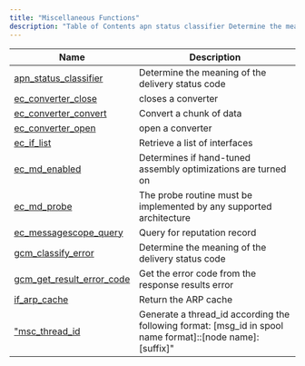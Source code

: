 ```yaml
---
title: "Miscellaneous Functions"
description: "Table of Contents apn status classifier Determine the meaning of the delivery status code ec converter close closes a converter ec converter convert Convert a chunk of data ec converter open open a converter ec if list Retrieve a list of interfaces ec md enabled Determines if hand tuned assembly..."
---
```



| Name                                                                                                              | Description                                                                                               |
|-------------------------------------------------------------------------------------------------------------------|-----------------------------------------------------------------------------------------------------------|
| [apn_status_classifier](/momentum/3/3-api/apis-apn-status-classifier)         | Determine the meaning of the delivery status code                                                         |
| [ec_converter_close](/momentum/3/3-api/apis-ec-converter-close)               | closes a converter                                                                                        |
| [ec_converter_convert](/momentum/3/3-api/apis-ec-converter-convert)           | Convert a chunk of data                                                                                   |
| [ec_converter_open](/momentum/3/3-api/apis-ec-converter-open)                 | open a converter                                                                                          |
| [ec_if_list](/momentum/3/3-api/apis-ec-if-list)                               | Retrieve a list of interfaces                                                                             |
| [ec_md_enabled](/momentum/3/3-api/apis-ec-md-enabled)                         | Determines if hand-tuned assembly optimizations are turned on                                             |
| [ec_md_probe](/momentum/3/3-api/apis-ec-md-probe)                             | The probe routine must be implemented by any supported architecture                                       |
| [ec_messagescope_query](/momentum/3/3-api/apis-ec-messagescope-query)         | Query for reputation record                                                                               |
| [gcm_classify_error](/momentum/3/3-api/apis-gcm-classify-error)               | Determine the meaning of the delivery status code                                                         |
| [gcm_get_result_error_code](/momentum/3/3-api/apis-gcm-get-result-error-code) | Get the error code from the response results error                                                        |
| [if_arp_cache](/momentum/3/3-api/apis-if-arp-cache)                           | Return the ARP cache                                                                                      |
| ["msc_thread_id](/momentum/3/3-api/apis-msc-thread-id)                        | Generate a thread_id according the following format: [msg_id in spool name format]::[node name]:[suffix]" |
